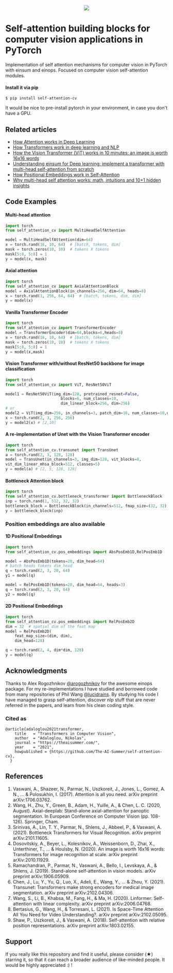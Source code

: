 <div align="center">
<img src="feat_img.png"/>
</div>

# Self-attention building blocks for computer vision applications in PyTorch

Implementation of self attention mechanisms for computer vision in PyTorch with einsum and einops.
Focused on computer vision self-attention modules. 

#### Install it via pip 

```$ pip install self-attention-cv``` 

It would be nice to pre-install pytorch in your environment, in case you don't have a GPU.


## Related articles
- [How Attention works in Deep Learning](https://theaisummer.com/attention/)
- [How Transformers work in deep learning and NLP](https://theaisummer.com/transformer/)
- [How the Vision Transformer (ViT) works in 10 minutes: an image is worth 16x16 words](https://theaisummer.com/vision-transformer/)
- [Understanding einsum for Deep learning: implement a transformer with multi-head self-attention from scratch](https://theaisummer.com/einsum-attention/)
- [How Positional Embeddings work in Self-Attention](https://theaisummer.com/positional-embeddings/)
- [Why multi-head self attention works: math, intuitions and 10+1 hidden insights](https://theaisummer.com/self-attention/)


## Code Examples


#### Multi-head attention

```python
import torch
from self_attention_cv import MultiHeadSelfAttention

model = MultiHeadSelfAttention(dim=64)
x = torch.rand(16, 10, 64)  # [batch, tokens, dim]
mask = torch.zeros(10, 10)  # tokens X tokens
mask[5:8, 5:8] = 1
y = model(x, mask)
```

#### Axial attention

```python
import torch
from self_attention_cv import AxialAttentionBlock
model = AxialAttentionBlock(in_channels=256, dim=64, heads=8)
x = torch.rand(1, 256, 64, 64)  # [batch, tokens, dim, dim]
y = model(x)
```

#### Vanilla Transformer Encoder
```python
import torch
from self_attention_cv import TransformerEncoder
model = TransformerEncoder(dim=64,blocks=6,heads=8)
x = torch.rand(16, 10, 64)  # [batch, tokens, dim]
mask = torch.zeros(10, 10)  # tokens X tokens
mask[5:8, 5:8] = 1
y = model(x,mask)
```
#### Vision Transformer with/without ResNet50 backbone for image classification
```python
import torch
from self_attention_cv import ViT, ResNet50ViT

model1 = ResNet50ViT(img_dim=128, pretrained_resnet=False, 
                        blocks=6, num_classes=10, 
                        dim_linear_block=256, dim=256)
# or
model2 = ViT(img_dim=256, in_channels=3, patch_dim=16, num_classes=10,dim=512)
x = torch.rand(2, 3, 256, 256)
y = model2(x) # [2,10]
```

#### A re-implementation of Unet with the Vision Transformer encoder

```python
import torch
from self_attention_cv.transunet import TransUnet
a = torch.rand(2, 3, 128, 128)
model = TransUnet(in_channels=3, img_dim=128, vit_blocks=8,
vit_dim_linear_mhsa_block=512, classes=5)
y = model(a) # [2, 5, 128, 128]
```

#### Bottleneck Attention block 
```python
import torch
from self_attention_cv.bottleneck_transformer import BottleneckBlock
inp = torch.rand(1, 512, 32, 32)
bottleneck_block = BottleneckBlock(in_channels=512, fmap_size=(32, 32), heads=4, out_channels=1024, pooling=True)
y = bottleneck_block(inp)
```


### Position embeddings are also available

#### 1D Positional Embeddings 

```python
import torch
from self_attention_cv.pos_embeddings import AbsPosEmb1D,RelPosEmb1D

model = AbsPosEmb1D(tokens=20, dim_head=64)
# batch heads tokens dim_head
q = torch.rand(2, 3, 20, 64)
y1 = model(q)

model = RelPosEmb1D(tokens=20, dim_head=64, heads=3)
q = torch.rand(2, 3, 20, 64)
y2 = model(q)
```

#### 2D Positional Embeddings
```python
import torch
from self_attention_cv.pos_embeddings import RelPosEmb2D
dim = 32  # spatial dim of the feat map
model = RelPosEmb2D(
    feat_map_size=(dim, dim),
    dim_head=128)

q = torch.rand(2, 4, dim*dim, 128)
y = model(q)
```

## Acknowledgments
Thanks to Alex Rogozhnikov [@arogozhnikov](https://github.com/arogozhnikov) for the awesome einops package. 
For my re-implementations I have studied and borrowed code from many repositories of Phil Wang [@lucidrains](https://github.com/lucidrains). 
By studying  his code I have managed to grasp self-attention, discover nlp stuff that are never
referred in the papers, and learn from his clean coding style.

### Cited as

```
@article{adaloglou2021transformer,
    title   = "Transformers in Computer Vision",
    author  = "Adaloglou, Nikolas",
    journal = "https://theaisummer.com/",
    year    = "2021",
    howpublished = {https://github.com/The-AI-Summer/self-attention-cv},
  }
```
 
## References

1. Vaswani, A., Shazeer, N., Parmar, N., Uszkoreit, J., Jones, L., Gomez, A. N., ... & Polosukhin, I. (2017). Attention is all you need. arXiv preprint arXiv:1706.03762.
2. Wang, H., Zhu, Y., Green, B., Adam, H., Yuille, A., & Chen, L. C. (2020, August). Axial-deeplab: Stand-alone axial-attention for panoptic segmentation. In European Conference on Computer Vision (pp. 108-126). Springer, Cham.
3. Srinivas, A., Lin, T. Y., Parmar, N., Shlens, J., Abbeel, P., & Vaswani, A. (2021). Bottleneck Transformers for Visual Recognition. arXiv preprint arXiv:2101.11605.  
4. Dosovitskiy, A., Beyer, L., Kolesnikov, A., Weissenborn, D., Zhai, X., Unterthiner, T., ... & Houlsby, N. (2020). An image is worth 16x16 words: Transformers for image recognition at scale. arXiv preprint arXiv:2010.11929.
5. Ramachandran, P., Parmar, N., Vaswani, A., Bello, I., Levskaya, A., & Shlens, J. (2019). Stand-alone self-attention in vision models. arXiv preprint arXiv:1906.05909.
6. Chen, J., Lu, Y., Yu, Q., Luo, X., Adeli, E., Wang, Y., ... & Zhou, Y. (2021). Transunet: Transformers make strong encoders for medical image segmentation. arXiv preprint arXiv:2102.04306.
7. Wang, S., Li, B., Khabsa, M., Fang, H., & Ma, H. (2020). Linformer: Self-attention with linear complexity. arXiv preprint arXiv:2006.04768.
8. Bertasius, G., Wang, H., & Torresani, L. (2021). Is Space-Time Attention All You Need for Video Understanding?. arXiv preprint arXiv:2102.05095.
9. Shaw, P., Uszkoreit, J., & Vaswani, A. (2018). Self-attention with relative position representations. arXiv preprint arXiv:1803.02155.

## Support
If you really like this repository and find it useful, please consider (★) starring it, so that it can reach a broader audience of like-minded people. It would be highly appreciated :) !



